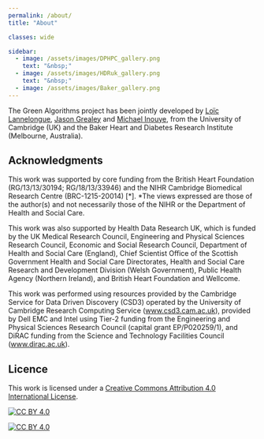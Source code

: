 ```yaml
---
permalink: /about/
title: "About"

classes: wide

sidebar:
  - image: /assets/images/DPHPC_gallery.png
    text: "&nbsp;"
  - image: /assets/images/HDRuk_gallery.png
    text: "&nbsp;"
  - image: /assets/images/Baker_gallery.png
---
```


The Green Algorithms project has been jointly developed by [Loïc Lannelongue](https://www.lannelongue.eu), [Jason Grealey](https://scholar.google.com/citations?user=DiAlGKAAAAAJ&hl=en) and [Michael Inouye](https://www.inouyelab.org/), from the University of Cambridge (UK) and the Baker Heart and Diabetes Research Institute (Melbourne, Australia).

## Acknowledgments

This work was supported by core funding from the British Heart Foundation (RG/13/13/30194; RG/18/13/33946) and the NIHR Cambridge Biomedical Research Centre (BRC-1215-20014) [*].
*The views expressed are those of the author(s) and not necessarily those of the NIHR or the Department of Health and Social Care.

This work was also supported by Health Data Research UK, which is funded by the UK Medical Research Council, Engineering and Physical Sciences Research Council, Economic and Social Research Council, Department of Health and Social Care (England), Chief Scientist Office of the Scottish Government Health and Social Care Directorates, Health and Social Care Research and Development Division (Welsh Government), Public Health Agency (Northern Ireland), and British Heart Foundation and Wellcome.

This work was performed using resources provided by the Cambridge Service for Data Driven Discovery (CSD3) operated by the University of Cambridge Research Computing Service (www.csd3.cam.ac.uk), provided by Dell EMC and Intel using Tier-2 funding from the Engineering and Physical Sciences Research Council (capital grant EP/P020259/1), and DiRAC funding from the Science and Technology Facilities Council (www.dirac.ac.uk).

## Licence

This work is licensed under a
[Creative Commons Attribution 4.0 International License][cc-by].

[![CC BY 4.0][cc-by-shield]][cc-by]

[![CC BY 4.0][cc-by-image]][cc-by]

[cc-by]: http://creativecommons.org/licenses/by/4.0/
[cc-by-image]: https://i.creativecommons.org/l/by/4.0/88x31.png
[cc-by-shield]: https://img.shields.io/badge/License-CC%20BY%204.0-lightgrey.svg

